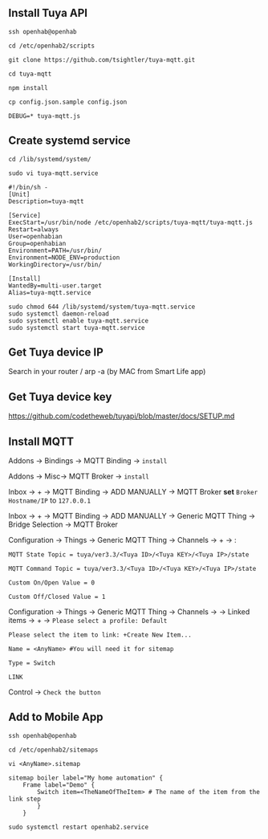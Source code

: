 ## Install Tuya API
`ssh openhab@openhab`

`cd /etc/openhab2/scripts`

`git clone https://github.com/tsightler/tuya-mqtt.git`

`cd tuya-mqtt`

`npm install`

`cp config.json.sample config.json`

`DEBUG=* tuya-mqtt.js`

## Create systemd service

`cd /lib/systemd/system/`

`sudo vi tuya-mqtt.service`

```
#!/bin/sh -
[Unit]
Description=tuya-mqtt

[Service]
ExecStart=/usr/bin/node /etc/openhab2/scripts/tuya-mqtt/tuya-mqtt.js
Restart=always
User=openhabian
Group=openhabian
Environment=PATH=/usr/bin/
Environment=NODE_ENV=production
WorkingDirectory=/usr/bin/

[Install]
WantedBy=multi-user.target
Alias=tuya-mqtt.service
```

```
sudo chmod 644 /lib/systemd/system/tuya-mqtt.service
sudo systemctl daemon-reload
sudo systemctl enable tuya-mqtt.service
sudo systemctl start tuya-mqtt.service
```

## Get Tuya device IP
Search in your router / arp -a (by MAC from Smart Life app)

## Get Tuya device key
https://github.com/codetheweb/tuyapi/blob/master/docs/SETUP.md

## Install MQTT
Addons -> Bindings -> MQTT Binding -> `install`

Addons -> Misc-> MQTT Broker -> `install`

Inbox -> + -> MQTT Binding -> ADD MANUALLY -> MQTT Broker **set** `Broker Hostname/IP` to `127.0.0.1`

Inbox -> + -> MQTT Binding -> ADD MANUALLY -> Generic MQTT Thing -> Bridge Selection -> MQTT Broker

Configuration -> Things -> Generic MQTT Thing -> Channels -> + -> :

`MQTT State Topic = tuya/ver3.3/<Tuya ID>/<Tuya KEY>/<Tuya IP>/state`

`MQTT Command Topic = tuya/ver3.3/<Tuya ID>/<Tuya KEY>/<Tuya IP>/state`

`Custom On/Open Value = 0`

`Custom Off/Closed Value = 1`

Configuration -> Things -> Generic MQTT Thing -> Channels -> <Channel Name> -> Linked items -> + -> 
`Please select a profile: Default`

`Please select the item to link: +Create New Item...`

`Name = <AnyName> #You will need it for sitemap`

`Type = Switch`

`LINK`

Control -> `Check the button`

## Add to Mobile App

`ssh openhab@openhab`

`cd /etc/openhab2/sitemaps`

`vi <AnyName>.sitemap`

```
sitemap boiler label="My home automation" {
    Frame label="Demo" {
        Switch item=<TheNameOfTheItem> # The name of the item from the link step
        }
    }
```

`sudo systemctl restart openhab2.service`
